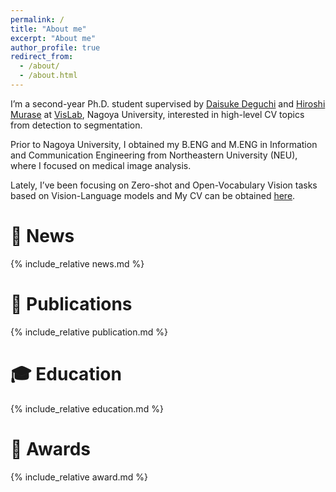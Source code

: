 ```yaml
---
permalink: /
title: "About me"
excerpt: "About me"
author_profile: true
redirect_from: 
  - /about/
  - /about.html
---
```


I’m a second-year Ph.D. student supervised by [Daisuke Deguchi](https://scholar.google.com.hk/citations?hl=zh-CN&user=OO215U0AAAAJ) and [Hiroshi Murase](https://scholar.google.com.hk/citations?hl=zh-CN&user=T2O1-JgAAAAJ) at [VisLab](https://www.vislab.is.i.nagoya-u.ac.jp), Nagoya University, interested in high-level CV topics from detection to segmentation.

Prior to Nagoya University, I obtained my B.ENG and M.ENG in Information and Communication Engineering from Northeastern University (NEU), where I focused on medical image analysis.

Lately, I’ve been focusing on Zero-shot and Open-Vocabulary Vision tasks based on Vision-Language models and My CV can be obtained [here](https://github.com/psmobile/psmobile.github.io/blob/master/Jialei%20Chen%20CV.pdf).


📰 News
======
  {% include_relative news.md %}

📖 Publications
======
  {% include_relative publication.md %}

🎓 Education
======
  {% include_relative education.md %}

🏅 Awards
======
  {% include_relative award.md %}
